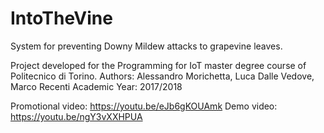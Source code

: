# IntoTheVine
System for preventing Downy Mildew attacks to grapevine leaves.

Project developed for the Programming for IoT master degree course of Politecnico di Torino.
Authors: Alessandro Morichetta, Luca Dalle Vedove, Marco Recenti
Academic Year: 2017/2018

Promotional video: https://youtu.be/eJb6gKOUAmk
Demo video: https://youtu.be/ngY3vXXHPUA


